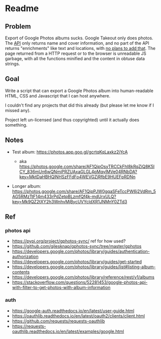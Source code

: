 # Readme

## Problem

Export of Google Photos albums sucks. Google Takeout only does photos. The [API](https://developers.google.com/photos/library/reference/rest/v1/albums/) only returns name and cover information, and no part of the API returns "enrichments" like text and locations, with [no plans to add that](https://issuetracker.google.com/issues/129050144). The page returned from a HTTP request or to the browser is unreadable JS garbage, with all the functions minified and the content in obtuse data strings.

## Goal

Write a script that can export a Google Photos album into human-readable HTML, CSS and Javascript that I can host anywhere.

I couldn't find any projects that did this already (but please let me know if I missed any).

Project left un-licensed (and thus copyrighted) until it actually does something.

## Notes

* Test album: https://photos.app.goo.gl/gcrtqKqLaxkz2jYcA

    * aka https://photos.google.com/share/AF1QipOsyTRCCkFhI8kRqZiQ8K5ICY_836mUn6wQNmiPRZUAxaGLGL4pMqylMVe04RNbDA?key=MktDaHBHQlNHSzFFdFo4WEVGZjRfbE9HUEFpRDNn

* Longer album: https://photos.google.com/share/AF1QipPJW0gqaSFeTccPW6j2VdRm_5AG5RMzTtF14m433rPdZetpBLzmfQf4k-mdUrxULQ?key=Mk9QZ2tXY2h3WnhvMjBycUVYcldXR1JNMnY0ZTd3



## Ref

### photos api

* https://pypi.org/project/gphotos-sync/ ref for how used?
* https://github.com/gilesknap/gphotos-sync/tree/master/gphotos
* https://developers.google.com/photos/library/guides/authentication-authorization
* https://developers.google.com/photos/library/guides/get-started
* https://developers.google.com/photos/library/guides/list#listing-album-contents
* https://developers.google.com/photos/library/reference/rest/v1/albums
* https://stackoverflow.com/questions/52281453/google-photos-api-with-filter-to-get-photos-with-album-information

### auth

* https://google-auth.readthedocs.io/en/latest/user-guide.html
* https://oauthlib.readthedocs.io/en/latest/oauth2/clients/client.html
* https://github.com/requests/requests-oauthlib
* https://requests-oauthlib.readthedocs.io/en/latest/examples/google.html
